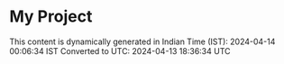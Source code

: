 # My Project

This content is dynamically generated in Indian Time (IST): 2024-04-14 00:06:34 IST
Converted to UTC: 2024-04-13 18:36:34 UTC
